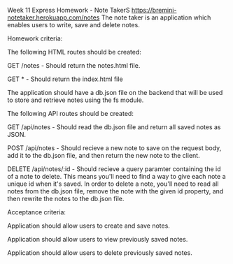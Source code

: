 Week 11 Express Homework - Note TakerS
https://bremini-notetaker.herokuapp.com/notes
The note taker is an application which enables users to write, save and delete notes.

Homework criteria:

The following HTML routes should be created:

GET /notes - Should return the notes.html file.

GET \* - Should return the index.html file

The application should have a db.json file on the backend that will be used to store and retrieve notes using the fs module.

The following API routes should be created:

GET /api/notes - Should read the db.json file and return all saved notes as JSON.

POST /api/notes - Should recieve a new note to save on the request body, add it to the db.json file, and then return the new note to the client.

DELETE /api/notes/:id - Should recieve a query paramter containing the id of a note to delete. This means you'll need to find a way to give each note a unique id when it's saved. In order to delete a note, you'll need to read all notes from the db.json file, remove the note with the given id property, and then rewrite the notes to the db.json file.

Acceptance criteria:

Application should allow users to create and save notes.

Application should allow users to view previously saved notes.

Application should allow users to delete previously saved notes.
